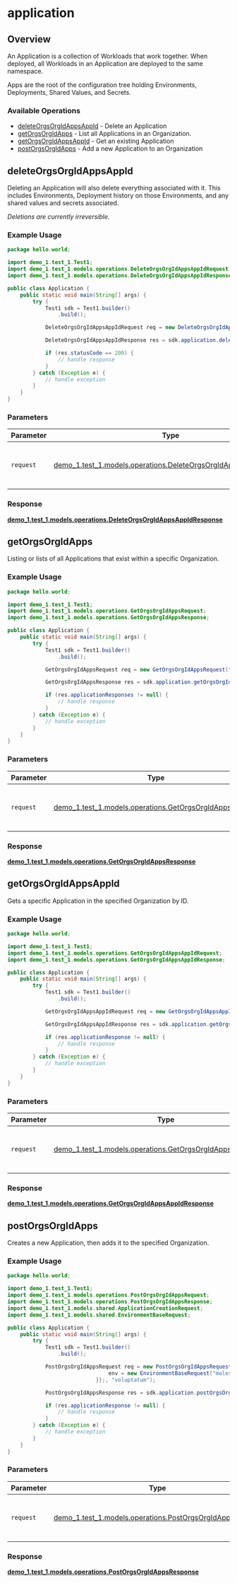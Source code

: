 # application

## Overview

An Application is a collection of Workloads that work together. When deployed, all Workloads in an Application are deployed to the same namespace.

Apps are the root of the configuration tree holding Environments, Deployments, Shared Values, and Secrets.
<SchemaDefinition schemaRef="#/components/schemas/ApplicationRequest" />


### Available Operations

* [deleteOrgsOrgIdAppsAppId](#deleteorgsorgidappsappid) - Delete an Application
* [getOrgsOrgIdApps](#getorgsorgidapps) - List all Applications in an Organization.
* [getOrgsOrgIdAppsAppId](#getorgsorgidappsappid) - Get an existing Application
* [postOrgsOrgIdApps](#postorgsorgidapps) - Add a new Application to an Organization

## deleteOrgsOrgIdAppsAppId

Deleting an Application will also delete everything associated with it. This includes Environments, Deployment history on those Environments, and any shared values and secrets associated.

_Deletions are currently irreversible._

### Example Usage

```java
package hello.world;

import demo_1.test_1.Test1;
import demo_1.test_1.models.operations.DeleteOrgsOrgIdAppsAppIdRequest;
import demo_1.test_1.models.operations.DeleteOrgsOrgIdAppsAppIdResponse;

public class Application {
    public static void main(String[] args) {
        try {
            Test1 sdk = Test1.builder()
                .build();

            DeleteOrgsOrgIdAppsAppIdRequest req = new DeleteOrgsOrgIdAppsAppIdRequest("iure", "magnam");            

            DeleteOrgsOrgIdAppsAppIdResponse res = sdk.application.deleteOrgsOrgIdAppsAppId(req);

            if (res.statusCode == 200) {
                // handle response
            }
        } catch (Exception e) {
            // handle exception
        }
    }
}
```

### Parameters

| Parameter                                                                                                                     | Type                                                                                                                          | Required                                                                                                                      | Description                                                                                                                   |
| ----------------------------------------------------------------------------------------------------------------------------- | ----------------------------------------------------------------------------------------------------------------------------- | ----------------------------------------------------------------------------------------------------------------------------- | ----------------------------------------------------------------------------------------------------------------------------- |
| `request`                                                                                                                     | [demo_1.test_1.models.operations.DeleteOrgsOrgIdAppsAppIdRequest](../../models/operations/DeleteOrgsOrgIdAppsAppIdRequest.md) | :heavy_check_mark:                                                                                                            | The request object to use for the request.                                                                                    |


### Response

**[demo_1.test_1.models.operations.DeleteOrgsOrgIdAppsAppIdResponse](../../models/operations/DeleteOrgsOrgIdAppsAppIdResponse.md)**


## getOrgsOrgIdApps

Listing or lists of all Applications that exist within a specific Organization.

### Example Usage

```java
package hello.world;

import demo_1.test_1.Test1;
import demo_1.test_1.models.operations.GetOrgsOrgIdAppsRequest;
import demo_1.test_1.models.operations.GetOrgsOrgIdAppsResponse;

public class Application {
    public static void main(String[] args) {
        try {
            Test1 sdk = Test1.builder()
                .build();

            GetOrgsOrgIdAppsRequest req = new GetOrgsOrgIdAppsRequest("debitis");            

            GetOrgsOrgIdAppsResponse res = sdk.application.getOrgsOrgIdApps(req);

            if (res.applicationResponses != null) {
                // handle response
            }
        } catch (Exception e) {
            // handle exception
        }
    }
}
```

### Parameters

| Parameter                                                                                                     | Type                                                                                                          | Required                                                                                                      | Description                                                                                                   |
| ------------------------------------------------------------------------------------------------------------- | ------------------------------------------------------------------------------------------------------------- | ------------------------------------------------------------------------------------------------------------- | ------------------------------------------------------------------------------------------------------------- |
| `request`                                                                                                     | [demo_1.test_1.models.operations.GetOrgsOrgIdAppsRequest](../../models/operations/GetOrgsOrgIdAppsRequest.md) | :heavy_check_mark:                                                                                            | The request object to use for the request.                                                                    |


### Response

**[demo_1.test_1.models.operations.GetOrgsOrgIdAppsResponse](../../models/operations/GetOrgsOrgIdAppsResponse.md)**


## getOrgsOrgIdAppsAppId

Gets a specific Application in the specified Organization by ID.

### Example Usage

```java
package hello.world;

import demo_1.test_1.Test1;
import demo_1.test_1.models.operations.GetOrgsOrgIdAppsAppIdRequest;
import demo_1.test_1.models.operations.GetOrgsOrgIdAppsAppIdResponse;

public class Application {
    public static void main(String[] args) {
        try {
            Test1 sdk = Test1.builder()
                .build();

            GetOrgsOrgIdAppsAppIdRequest req = new GetOrgsOrgIdAppsAppIdRequest("ipsa", "delectus");            

            GetOrgsOrgIdAppsAppIdResponse res = sdk.application.getOrgsOrgIdAppsAppId(req);

            if (res.applicationResponse != null) {
                // handle response
            }
        } catch (Exception e) {
            // handle exception
        }
    }
}
```

### Parameters

| Parameter                                                                                                               | Type                                                                                                                    | Required                                                                                                                | Description                                                                                                             |
| ----------------------------------------------------------------------------------------------------------------------- | ----------------------------------------------------------------------------------------------------------------------- | ----------------------------------------------------------------------------------------------------------------------- | ----------------------------------------------------------------------------------------------------------------------- |
| `request`                                                                                                               | [demo_1.test_1.models.operations.GetOrgsOrgIdAppsAppIdRequest](../../models/operations/GetOrgsOrgIdAppsAppIdRequest.md) | :heavy_check_mark:                                                                                                      | The request object to use for the request.                                                                              |


### Response

**[demo_1.test_1.models.operations.GetOrgsOrgIdAppsAppIdResponse](../../models/operations/GetOrgsOrgIdAppsAppIdResponse.md)**


## postOrgsOrgIdApps

Creates a new Application, then adds it to the specified Organization.

### Example Usage

```java
package hello.world;

import demo_1.test_1.Test1;
import demo_1.test_1.models.operations.PostOrgsOrgIdAppsRequest;
import demo_1.test_1.models.operations.PostOrgsOrgIdAppsResponse;
import demo_1.test_1.models.shared.ApplicationCreationRequest;
import demo_1.test_1.models.shared.EnvironmentBaseRequest;

public class Application {
    public static void main(String[] args) {
        try {
            Test1 sdk = Test1.builder()
                .build();

            PostOrgsOrgIdAppsRequest req = new PostOrgsOrgIdAppsRequest(                new ApplicationCreationRequest("tempora", "suscipit") {{
                                env = new EnvironmentBaseRequest("molestiae", "minus", "placeat");;
                            }};, "voluptatum");            

            PostOrgsOrgIdAppsResponse res = sdk.application.postOrgsOrgIdApps(req);

            if (res.applicationResponse != null) {
                // handle response
            }
        } catch (Exception e) {
            // handle exception
        }
    }
}
```

### Parameters

| Parameter                                                                                                       | Type                                                                                                            | Required                                                                                                        | Description                                                                                                     |
| --------------------------------------------------------------------------------------------------------------- | --------------------------------------------------------------------------------------------------------------- | --------------------------------------------------------------------------------------------------------------- | --------------------------------------------------------------------------------------------------------------- |
| `request`                                                                                                       | [demo_1.test_1.models.operations.PostOrgsOrgIdAppsRequest](../../models/operations/PostOrgsOrgIdAppsRequest.md) | :heavy_check_mark:                                                                                              | The request object to use for the request.                                                                      |


### Response

**[demo_1.test_1.models.operations.PostOrgsOrgIdAppsResponse](../../models/operations/PostOrgsOrgIdAppsResponse.md)**

